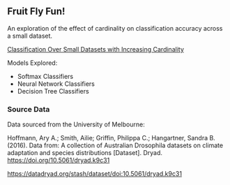 ## Fruit Fly Fun!

An exploration of the effect of cardinality on classification accuracy across a small dataset.

[Classification Over Small Datasets with Increasing Cardinality](fruit_fly_report.pdf)

Models Explored:
- Softmax Classifiers
- Neural Network Classifiers
- Decision Tree Classifiers


### Source Data

Data sourced from the University of Melbourne:

Hoffmann, Ary A.; Smith, Ailie; Griffin, Philippa C.; Hangartner, Sandra B. (2016). Data from: A collection of Australian Drosophila datasets on climate adaptation and species distributions [Dataset]. Dryad. https://doi.org/10.5061/dryad.k9c31

https://datadryad.org/stash/dataset/doi:10.5061/dryad.k9c31

